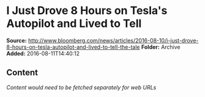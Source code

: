 # I Just Drove 8 Hours on Tesla's Autopilot and Lived to Tell

**Source:** http://www.bloomberg.com/news/articles/2016-08-10/i-just-drove-8-hours-on-tesla-autopilot-and-lived-to-tell-the-tale
**Folder:** Archive
**Added:** 2016-08-11T14:40:12




## Content
*Content would need to be fetched separately for web URLs*
